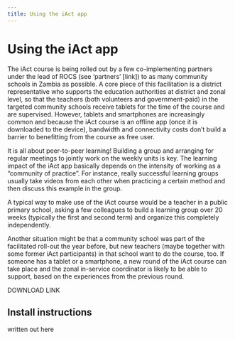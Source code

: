 ```yaml
---
title: Using the iAct app
---
```


# Using the iAct app

The iAct course is being rolled out by a few co-implementing partners under the lead of ROCS (see ‘partners’ [link]) to as many community schools in Zambia as possible. A core piece of this facilitation is a district representative who supports the education authorities at district and zonal level, so that the teachers (both volunteers and government-paid) in the targeted community schools receive tablets for the time of the course and are supervised.
However, tablets and smartphones are increasingly common and because the iAct course is an offline app (once it is downloaded to the device), bandwidth and connectivity costs don’t build a barrier to benefitting from the course as free user.

It is all about peer-to-peer learning! Building a group and arranging for regular meetings to jointly work on the weekly units is key. The learning impact of the iAct app basically depends on the intensity of working as a “community of practice”. For instance, really successful learning groups usually take videos from each other when practicing a certain method and then discuss this example in the group.

A typical way to make use of the iAct course would be a teacher in a public primary school, asking a few colleagues to build a learning group over 20 weeks (typically the first and second term) and organize this completely independently.

Another situation might be that a community school was part of the facilitated roll-out the year before, but new teachers (maybe together with some former iAct participants) in that school want to do the course, too. If someone has a tablet or a smartphone, a new round of the iAct course can take place and the zonal in-service coordinator is likely to be able to support, based on the experiences from the previous round.

DOWNLOAD LINK

## Install instructions

written out here

